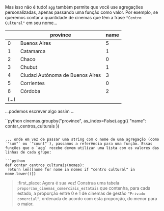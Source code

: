 Mas isso não é tudo! `agg` também permite que você use agregações personalizadas, apenas passando uma função como valor. Por exemplo, se queremos contar a quantidade de cinemas que têm a frase `"Centro Cultural"` em seu nome...


||province|name|
|---|---|---|
|0|Buenos Aires|5|
|1|Catamarca|1|
|2|Chaco|0|
|3|Chubut|1|
|4|Ciudad Autónoma de Buenos Aires|3|
|5|Corrientes|0|
|6|Córdoba|2|
|(...)|

...podemos escrever algo assim ...
 
``python
cinemas.groupby("province", as_index=False).agg({
   "name": contar_centros_culturais
})
```

... onde em vez de passar uma string com o nome de uma agregação (como `"sum"` ou `"count"`), passamos a referência para uma função. Essas funções que o `agg` recebe devem utilizar uma lista com os valores das linhas de cada grupo:

```python
def contar_centros_culturais(nomes):
 return len([nome for nome in nomes if "centro cultural" in nome.lower()])
```

> :first_place: Agora é sua vez! Construa uma tabela `proporcao_cinemas_comerciais_estatais` que contenha, para cada estado, a proporção entre 0 e 1 de cinemas de gestão `"Privado comercial"`, ordenada de acordo com esta proporção, do menor para o maior.
